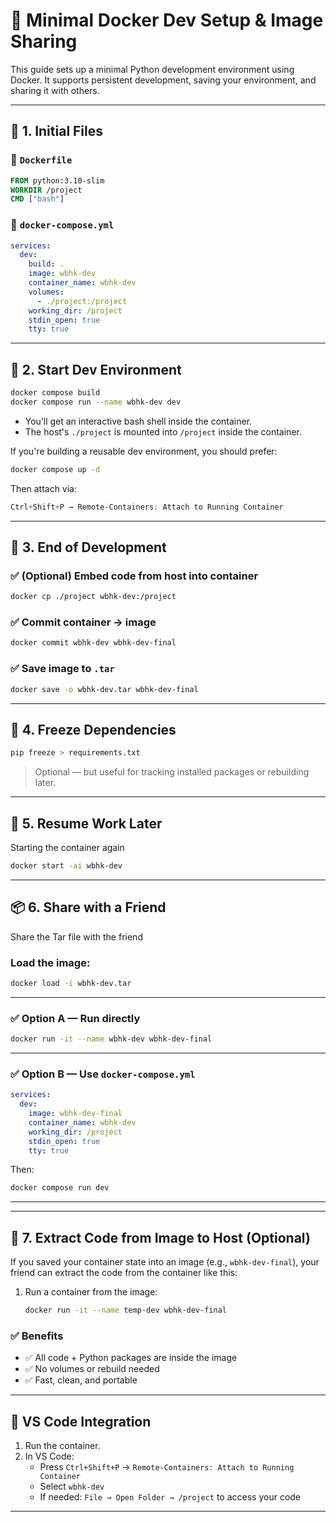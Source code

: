 # 🐳 Minimal Docker Dev Setup & Image Sharing

This guide sets up a minimal Python development environment using Docker. It supports persistent development, saving your environment, and sharing it with others.

---

## 🧱 1. Initial Files

### 📄 `Dockerfile`

```dockerfile
FROM python:3.10-slim
WORKDIR /project
CMD ["bash"]
```

### 📄 `docker-compose.yml`

```yaml
services:
  dev:
    build: .
    image: wbhk-dev
    container_name: wbhk-dev
    volumes:
      - ./project:/project
    working_dir: /project
    stdin_open: true
    tty: true
```

---

## 🚀 2. Start Dev Environment

```bash
docker compose build
docker compose run --name wbhk-dev dev
```

- You’ll get an interactive bash shell inside the container.
- The host's `./project` is mounted into `/project` inside the container.

If you're building a reusable dev environment, you should prefer:

```bash
docker compose up -d
```
Then attach via:

```css
Ctrl+Shift+P → Remote-Containers: Attach to Running Container
```
---

## 🧠 3. End of Development

### ✅ (Optional) Embed code from host into container

```bash
docker cp ./project wbhk-dev:/project
```

### ✅ Commit container → image

```bash
docker commit wbhk-dev wbhk-dev-final
```

### ✅ Save image to `.tar`

```bash
docker save -o wbhk-dev.tar wbhk-dev-final
```

---

## 💾 4. Freeze Dependencies

```bash
pip freeze > requirements.txt
```

> Optional — but useful for tracking installed packages or rebuilding later.

---

## 🔁 5. Resume Work Later
Starting the container again
```bash
docker start -ai wbhk-dev
```

---

## 📦 6. Share with a Friend
Share the Tar file with the friend
### Load the image:

```bash
docker load -i wbhk-dev.tar
```

---

### ✅ Option A — Run directly

```bash
docker run -it --name wbhk-dev wbhk-dev-final
```

---

### ✅ Option B — Use `docker-compose.yml`

```yaml
services:
  dev:
    image: wbhk-dev-final
    container_name: wbhk-dev
    working_dir: /project
    stdin_open: true
    tty: true
```

Then:

```bash
docker compose run dev
```

---

---

## 🧰 7. Extract Code from Image to Host (Optional)

If you saved your container state into an image (e.g., `wbhk-dev-final`), your friend can extract the code from the container like this:

1. Run a container from the image:
   ```bash
   docker run -it --name temp-dev wbhk-dev-final

### ✅ Benefits

- ✅ All code + Python packages are inside the image  
- ✅ No volumes or rebuild needed  
- ✅ Fast, clean, and portable  

---

## 🧠 VS Code Integration

1. Run the container.
2. In VS Code:  
   - Press `Ctrl+Shift+P` → `Remote-Containers: Attach to Running Container`
   - Select `wbhk-dev`
   - If needed: `File → Open Folder → /project` to access your code

---
